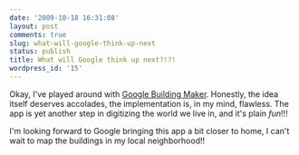 ```yaml
---
date: '2009-10-18 16:31:08'
layout: post
comments: true
slug: what-will-google-think-up-next
status: publish
title: What will Google think up next?!?!
wordpress_id: '15'
---
```


Okay, I've played around with [Google Building Maker](http://sketchup.google.com/3dwh/buildingmaker.html). Honestly, the idea itself deserves accolades, the implementation is, in my mind, flawless. The app is yet another step in digitizing the world we live in, and it's plain *fun*!!!

I'm looking forward to Google bringing this app a bit closer to home, I can't wait to map the buildings in my local neighborhood!!
